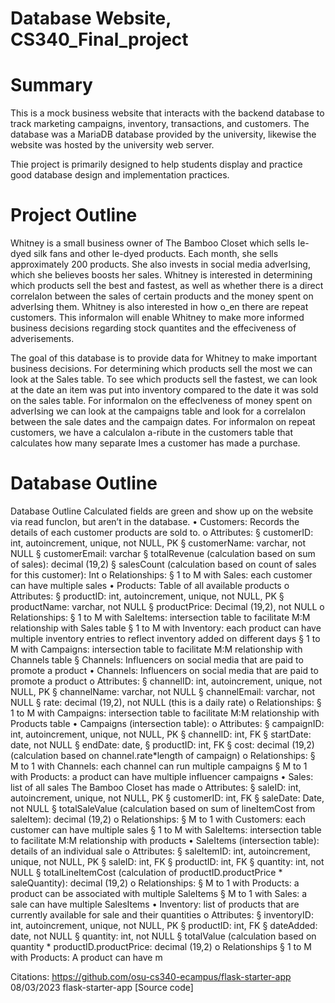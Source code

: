 # Database Website, CS340_Final_project

# Summary

This is a mock business website that interacts with the backend database to track marketing campaigns, inventory, transactions, and customers.
The database was a MariaDB database provided by the university, likewise the website was hosted by the university web server. 

Thie project is primarily designed to help students display and practice good database design and implementation practices. 

# Project Outline

Whitney is a small business owner of The Bamboo Closet which sells Ie-dyed silk fans and other Ie-dyed
products. Each month, she sells approximately 200 products. She also invests in social media adverIsing,
which she believes boosts her sales. Whitney is interested in determining which products sell the best
and fastest, as well as whether there is a direct correlaIon between the sales of certain products and the
money spent on adverIsing them. Whitney is also interested in how o_en there are repeat customers.
This informaIon will enable Whitney to make more informed business decisions regarding stock
quantites and the effeciveness of adverisements.

The goal of this database is to provide data for Whitney to make important business decisions. For
determining which products sell the most we can look at the Sales table. To see which products sell the
fastest, we can look at the date an item was put into inventory compared to the date it was sold on the
sales table. For informaIon on the effecIveness of money spent on adverIsing we can look at the
campaigns table and look for a correlaIon between the sale dates and the campaign dates. For
informaIon on repeat customers, we have a calculaIon a-ribute in the customers table that calculates
how many separate Imes a customer has made a purchase. 

# Database Outline

Database Outline
Calculated fields are green and show up on the website via read funcIon, but aren’t in the database.
• Customers: Records the details of each customer products are sold to.
o Attributes:
§ customerID: int, autoincrement, unique, not NULL, PK
§ customerName: varchar, not NULL
§ customerEmail: varchar
§ totalRevenue (calculation based on sum of sales): decimal (19,2)
§ salesCount (calculation based on count of sales for this customer): Int
o Relationships:
§ 1 to M with Sales: each customer can have multiple sales
• Products: Table of all available products
o Attributes:
§ productID: int, autoincrement, unique, not NULL, PK
§ productName: varchar, not NULL
§ productPrice: Decimal (19,2), not NULL
o Relationships:
§ 1 to M with SaleItems: intersection table to facilitate M:M relationship with
Sales table
§ 1 to M with Inventory: each product can have multiple inventory entries to
reflect inventory added on different days
§ 1 to M with Campaigns: intersection table to facilitate M:M relationship with
Channels table
§ Channels: Influencers on social media that are paid to promote a product
• Channels: Influencers on social media that are paid to promote a product
o Attributes:
§ channelID: int, autoincrement, unique, not NULL, PK
§ channelName: varchar, not NULL
§ channelEmail: varchar, not NULL
§ rate: decimal (19,2), not NULL (this is a daily rate)
o Relationships:
§ 1 to M with Campaigns: intersection table to facilitate M:M relationship with
Products table
• Campaigns (intersection table):
o Attributes:
§ campaignID: int, autoincrement, unique, not NULL, PK
§ channelID: int, FK
§ startDate: date, not NULL
§ endDate: date,
§ productID: int, FK
§ cost: decimal (19,2) (calculation based on channel.rate*length of campaign)
o Relationships:
§ M to 1 with Channels: each channel can run multiple campaigns
§ M to 1 with Products: a product can have multiple influencer campaigns
• Sales: list of all sales The Bamboo Closet has made
o Attributes:
§ saleID: int, autoincrement, unique, not NULL, PK
§ customerID: int, FK
§ saleDate: Date, not NULL
§ totalSaleValue (calculation based on sum of lineItemCost from saleItem):
decimal (19,2)
o Relationships:
§ M to 1 with Customers: each customer can have multiple sales
§ 1 to M with SaleItems: intersection table to facilitate M:M relationship with
products
• SaleItems (intersection table): details of an individual sale
o Attributes:
§ saleItemID: int, autoincrement, unique, not NULL, PK
§ saleID: int, FK
§ productID: int, FK
§ quantity: int, not NULL
§ totalLineItemCost (calculation of productID.productPrice * saleQuantity):
decimal (19,2)
o Relationships:
§ M to 1 with Products: a product can be associated with multiple SaleItems
§ M to 1 with Sales: a sale can have multiple SalesItems
• Inventory: list of products that are currently available for sale and their quantities
o Attributes:
§ inventoryID: int, autoincrement, unique, not NULL, PK
§ productID: int, FK
§ dateAdded: date, not NULL
§ quantity: int, not NULL
§ totalValue (calculation based on quantity * productID.productPrice: decimal
(19,2)
o Relationships
§ 1 to M with Products: A product can have m


Citations:
https://github.com/osu-cs340-ecampus/flask-starter-app
08/03/2023
flask-starter-app
[Source code]     
